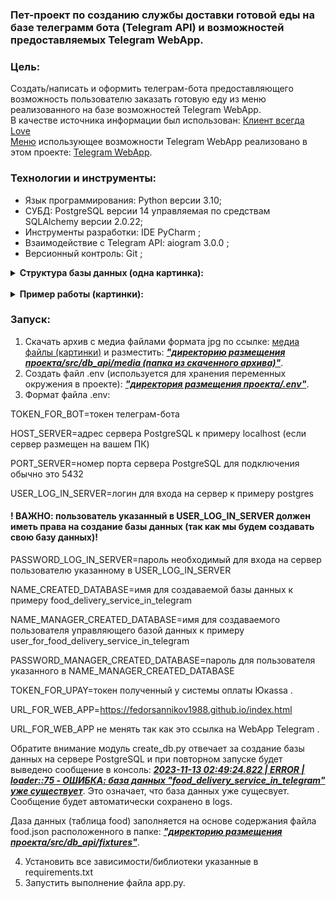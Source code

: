 ### Пет-проект по созданию службы доставки готовой еды на базе телеграмм бота (Telegram API) и возможностей предоставляемых Telegram WebApp.

### Цель:
Создать/написать и оформить телеграм-бота предоставляющего возможность 
пользователю заказать готовую еду из меню реализованного на базе 
возможностей Telegram WebApp.
<br>
В качестве источника информации был использован: 
<a href="https://klient-vsegda-love.ru/">Клиент всегда Love</a>
<br>
<a href="https://fedorsannikov1988.github.io/index.html">Меню</a> 
использующее возможности Telegram WebApp реализовано в этом проекте: 
<a href="https://github.com/FedorSannikov1988/FedorSannikov1988.github.io.git">Telegram WebApp</a>.

### Технологии и инструменты:
- Язык программирования: Python версии 3.10; 
- СУБД: PostgreSQL версии 14 управляемая по средствам SQLAlchemy версии 2.0.22;
- Инструменты разработки: IDE PyCharm ;
- Взаимодействие с Telegram API: aiogram 3.0.0 ;
- Версионный контроль: Git ;

<details><summary><strong>Структура базы данных (одна картинка):</strong></summary>

![database_structure](/pictures/database_structure.jpg "database_structure") 

</details>

<br>


<details><summary><strong>Пример работы (картинки):</strong></summary>

#### Начало работы:

![start1](/pictures/bot_start_work.png "start work") 

#### Команда /start:

![start2](/pictures/bot_command_start.png "command start")

#### Команда /help или кнопка Помощь:

![help](/pictures/bot_command_help.png "command help") 

#### Команда /manual или кнопка Инструкция:

![catalog_categories](/pictures/bot_command_manual.png "command manual")

#### Команда /developer или кнопка Разработчик:

![catalog_manufacturer](/pictures/bot_command_developer.png "command developer")

#### Команда /hide_menu или кнопка Скрыть меню:

![catalog_name_devices](/pictures/bot_command_hide_menu.png "command hide_menu")

#### Команда /reviews или кнопка Книга отзывов:

![catalog_name_devices](/pictures/bot_command_reviews.png "command reviews")

#### Зарегестрироваться:

![catalog_name_devices](/pictures/register.png "register")

#### Меню готовых блюд:

![catalog_name_devices](/pictures/menu.png "menu")

#### Доставка:

![catalog_name_devices](/pictures/delivery.png "delivery")

#### Получение данных из WebApp в боте (первая часть):

![catalog_name_devices](/pictures/order_part_one.png "order_part_one")

#### Получение данных из WebApp в боте (вторая часть):

![catalog_name_devices](/pictures/order_part_two.png "order_part_two")

#### Команда /orders:

![catalog_name_devices](/pictures/bot_command_my_orders.png "orders")

</details>

### Запуск:

1. Скачать архив с медиа файлами формата jpg по ссылке:
<a href="https://disk.yandex.ru/d/PbETbXgVILuDxA">медиа файлы (картинки)</a> 
и разместить: ***<u>"директорию размещения проекта/src/db_api/media
(папка из скаченного архива)"</u>***.
2. Создать файл .env (используется для хранения переменных окружения 
в проекте): ***<u>"директория размещения проекта/.env"</u>***.
3. Формат файла .env:

TOKEN_FOR_BOT=токен телеграм-бота

HOST_SERVER=адрес сервера PostgreSQL к примеру localhost (если сервер размещен на вашем ПК)

PORT_SERVER=номер порта сервера PostgreSQL для подключения обычно это 5432

USER_LOG_IN_SERVER=логин для входа на сервер к примеру postgres

#### ! ВАЖНО: пользователь указанный в USER_LOG_IN_SERVER должен иметь права на создание базы данных (так как мы будем создавать свою базу данных)!

PASSWORD_LOG_IN_SERVER=пароль необходимый для входа на сервер пользователю указанному в USER_LOG_IN_SERVER

NAME_CREATED_DATABASE=имя для создаваемой базы данных к примеру food_delivery_service_in_telegram

NAME_MANAGER_CREATED_DATABASE=имя для создаваемого пользователя управляющего базой данных к примеру user_for_food_delivery_service_in_telegram

PASSWORD_MANAGER_CREATED_DATABASE=пароль для пользователя указанного в NAME_MANAGER_CREATED_DATABASE 

TOKEN_FOR_UPAY=токен полученный у системы оплаты Юкassa .

URL_FOR_WEB_APP=https://fedorsannikov1988.github.io/index.html

URL_FOR_WEB_APP не менять так как это ссылка на WebApp Telegram .

Обратите внимание модуль create_db.py отвечает за создание базы данных 
на сервере PostgreSQL и при повторном запуске будет выведено сообщение 
в консоль: 
***<u>2023-11-13 02:49:24.822 | ERROR    | loader:<module>:75 - ОШИБКА: база данных "food_delivery_service_in_telegram" уже существует</u>***.
Это означает, что база данных уже сущесвует. Сообщение будет автоматически сохранено в logs.

Даза данных (таблица food) заполняется на основе содержания файла food.json расположенного в папке: ***<u>"директорию размещения проекта/src/db_api/fixtures"</u>***.

4. Установить все зависимости/библиотеки указанные в requirements.txt
5. Запустить выполнение файла app.py.
